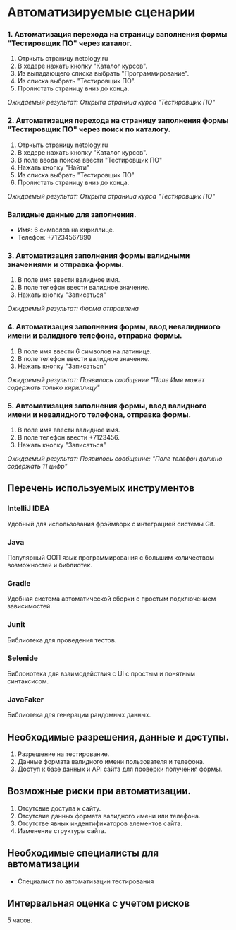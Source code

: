 # Автоматизируемые сценарии
### 1. Автоматизация перехода на страницу заполнения формы "Тестировщик ПО" через каталог.
1. Отркыть страницу netology.ru
2. В хедере нажать кнопку "Каталог курсов".
3. Из выпадающего списка выбрать "Программирование".
4. Из списка выбрать "Тестировщик ПО".
5. Пролистать страницу вниз до конца.

*Ожидаемый результат: Открыта страница курса "Тестировщик ПО"*

### 2. Автоматизация перехода на страницу заполнения формы "Тестировщик ПО" через поиск по каталогу.
1. Отркыть страницу netology.ru
2. В хедере нажать кнопку "Каталог курсов".
3. В поле ввода поиска ввести "Тестировщик ПО"
4. Нажать кнопку "Найти"
5. Из списка выбрать "Тестировщик ПО"
6. Пролистать страницу вниз до конца.

*Ожидаемый результат: Открыта страница курса "Тестировщик ПО"*

### Валидные данные для заполнения.
* Имя: 6 символов на кириллице.
* Телефон: +71234567890

### 3. Автоматизация заполнения формы валидными значениями и отправка формы.
1. В поле имя ввести валидное имя.
2. В поле телефон ввести валидное значение.
3. Нажать кнопку "Записаться"

*Ожидаемый результат: Форма отправлена*

### 4. Автоматизация заполнения формы, ввод невалидниого имени и валидного телефона, отправка формы.
1. В поле имя ввести 6 символов на латинице.
2. В поле телефон ввести валидное значение.
3. Нажать кнопку "Записаться"

*Ожидаемый результат: Появилось сообщение "Поле Имя может содержать только кириллицу"*

### 5. Автоматизация заполнения формы, ввод валидного имени и невалидного телефона, отправка формы.
1. В поле имя ввести валидное имя.
2. В поле телефон ввести +7123456.
3. Нажать кнопку "Записаться"

*Ожидаемый результат: Появилось сообщение: "Поле телефон должно содержать 11 цифр"*

## Перечень используемых инструментов

### IntelliJ IDEA
Удобный для использования фрэймворк с интеграцией системы Git.

### Java
Популярный ООП язык программирования с большим количеством возможностей и библиотек.

### Gradle
Удобная система автоматической сборки с простым подключением зависимостей.

### Junit
Библиотека для проведения тестов.

### Selenide 
Библоиотека для взаимодействия с UI с простым и понятным синтаксисом.

### JavaFaker
Библиотека для генерации рандомных данных.

## Необходимые разрешения, данные и доступы.

1. Разрешение на тестирование.
2. Данные формата валидного имени пользователя и телефона.
3. Доступ к базе данных и API сайта для проверки получения формы.

## Возможные риски при автоматизации.

1. Отсутсвие доступа к сайту.
2. Отсутсвие данных формата валидного имени или телефона.
3. Отсутстве явных индентификаторов элементов сайта.
4. Изменение структуры сайта.

## Необходимые специалисты для автоматизации

* Специалист по автоматизации тестирования

## Интервальная оценка с учетом рисков

5 часов.
